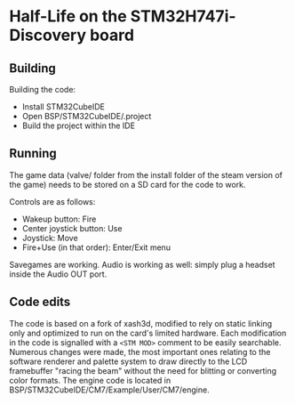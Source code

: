 
# Half-Life on the STM32H747i-Discovery board
## Building

Building the code:
- Install STM32CubeIDE
- Open BSP/STM32CubeIDE/.project
- Build the project within the IDE


## Running

The game data (valve/ folder from the install folder of the steam version of the game) needs to be stored on a SD card for the code to work.

Controls are as follows:
* Wakeup button: Fire
* Center joystick button: Use
* Joystick: Move
* Fire+Use (in that order): Enter/Exit menu

Savegames are working.
Audio is working as well: simply plug a headset inside the Audio OUT port.

## Code edits

The code is based on a fork of xash3d, modified to rely on static linking only and optimized to run on the card's limited hardware.
Each modification in the code is signalled with a `<STM MOD>` comment to be easily searchable. Numerous changes were made, the most important ones relating to the software renderer and palette system to draw directly to the LCD framebuffer "racing the beam" without the need for blitting or converting color formats.
The engine code is located in BSP/STM32CubeIDE/CM7/Example/User/CM7/engine.